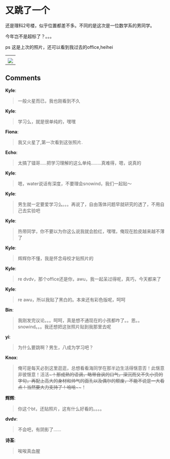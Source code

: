 # 又跳了一个

<div id="msgcns!9884D0A402622CB2!558" class="bvMsg"><p>还是理科2号楼，似乎位置都差不多。不同的是这次是一位数学系的男同学。</p> <p>今年岂不是超标了？。。。</p> <p>ps 这是上次的照片，还可以看到我过去的office,heihei</p></div><table cellspacing="0" border="0"><tr><td></td></tr><tr><td valign="top"><a href="http://byfiles.storage.live.com/y1pj5Gewsau-79NpyNHfsxSFQkRVMnCsExyB6OXK_FGIPunknVmpi6q-6DkfOkcNI1qPkRkFwJsnkA" target="_blank" rel="WLPP;url=http://byfiles.storage.live.com/y1pj5Gewsau-79NpyNHfsxSFQkRVMnCsExyB6OXK_FGIPunknVmpi6q-6DkfOkcNI1qPkRkFwJsnkA;cnsid=cns&#033;9884D0A402622CB2&#033;559"><img src="http://byfiles.storage.live.com/y1pj5Gewsau-79NpyNHfsxSFQkRVMnCsExyBVaK2vQC_iqbmHh0shUUDH89WxrUJq4jmvb2YBpGgPo" border="0" /></a></td></tr></table>

## Comments

**Kyle**:
> 一般火星而已，我也刚看到不久

**Kyle**:
> 学习么，就是很单纯的，嘿嘿

**Fiona**:
> 我又火星了,第一次看到这张照片.

**Echo**:
> 太搞了镭哥.....把学习理解的这么单纯........真难得，嗯，说真的

**Kyle**:
> 嗯，water说话有深度，不要理会snowind，我们一起贴～

**Kyle**:
> 男生就一定要爱学习么。。。再说了，自由落体问题早就研究的透了，不用自己去实验吧

**Kyle**:
> 热带同学，你不要以为你这么说我就会脸红，嘿嘿，俺现在脸皮越来越不薄了

**Kyle**:
> 辉辉你不懂，我是怀念母校才贴照片的

**Kyle**:
> re dvdv，那个office还是你，awu，我一起呆过得呢，真巧，今天都来了

**Kyle**:
> re awu，所以我贴了黑白的。本来还有彩色版呢，呵呵

**Bin**:
> 我刚发完议论。。。呵呵，真是想不通现在的小孩都咋了。。恩。。snowind。。。我还想把这张照片贴到我那里去呢

**yi**:
> 为什么要跳啊？男生，八成为学习吧？

**Knox**:
> 俺可是每天必到这里逛逛，总想看看海同学在那半边生活得惬意否！此惬意非彼惬意！活活~~~！那成熟的语调，略带自讽的口气，深沉而又不失小资的字句，再配上高大的身材和帅气的面孔以及偶尔的颓废，不能不说是一大看点！当然要大力支持了！哈哈~~~~！

**辉辉**:
> 你这个bt，还贴照片，这有什么好看的。。。。

**dvdv**:
> 不会吧，有阴影了……

**诗荃**:
> 唉唉真血腥

